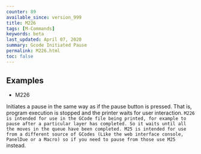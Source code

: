 ```yaml
---
counter: 89
available_since: version_999
title: M226
tags: [M-Commands] 
keywords: beta 
last_updated: April 07, 2020 
summary: Gcode Initiated Pause 
permalink: M226.html
toc: false 
---
```



## Examples

* M226

Initiates a pause in the same way as if the pause button is pressed. That is, program execution is stopped and the printer waits for user interaction. ` M226 is intended for use in the GCode file being printed, for example to pause after a particular layer has completed. So it waits until all the moves in the queue have been completed. M25 is intended for use from a different source of GCodes (Like the web interface console, PanelDue or a Macro) so if you need to pause from those use M25  ` instead.

